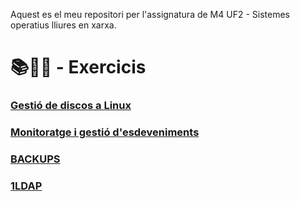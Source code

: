 Aquest es el meu repositori per l'assignatura de M4 UF2 - Sistemes operatius lliures en xarxa.

# 📚📝💾 - Exercicis 
### [Gestió de discos a Linux](DISK.pdf)
### [Monitoratge i gestió d'esdeveniments](Monitoratge)
### [BACKUPS](Backups)
### [1LDAP](1LDAP.pdf)
